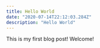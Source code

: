 ```yaml
---
title: Hello World
date: "2020-07-14T22:12:03.284Z"
description: "Hello World"
---
```


This is my first blog post! Welcome!

